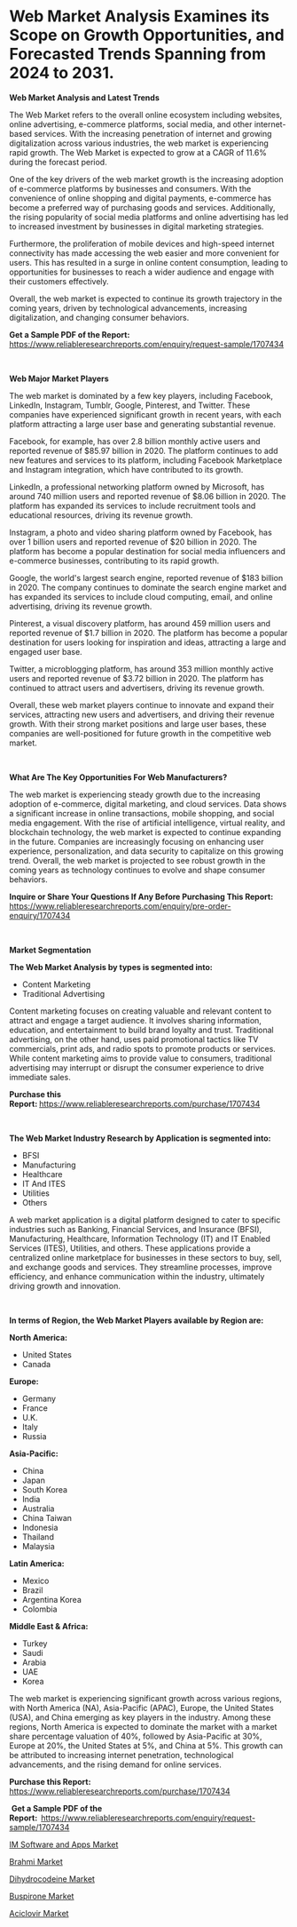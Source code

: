 <p><h1>Web Market Analysis Examines its Scope on Growth Opportunities, and Forecasted Trends Spanning from 2024 to 2031.</h1></p><p><strong>Web Market Analysis and Latest Trends</strong></p>
<p><p>The Web Market refers to the overall online ecosystem including websites, online advertising, e-commerce platforms, social media, and other internet-based services. With the increasing penetration of internet and growing digitalization across various industries, the web market is experiencing rapid growth. The Web Market is expected to grow at a CAGR of 11.6% during the forecast period.</p><p>One of the key drivers of the web market growth is the increasing adoption of e-commerce platforms by businesses and consumers. With the convenience of online shopping and digital payments, e-commerce has become a preferred way of purchasing goods and services. Additionally, the rising popularity of social media platforms and online advertising has led to increased investment by businesses in digital marketing strategies.</p><p>Furthermore, the proliferation of mobile devices and high-speed internet connectivity has made accessing the web easier and more convenient for users. This has resulted in a surge in online content consumption, leading to opportunities for businesses to reach a wider audience and engage with their customers effectively.</p><p>Overall, the web market is expected to continue its growth trajectory in the coming years, driven by technological advancements, increasing digitalization, and changing consumer behaviors.</p></p>
<p><strong>Get a Sample PDF of the Report:&nbsp;</strong> <a href="https://www.reliableresearchreports.com/enquiry/request-sample/1707434">https://www.reliableresearchreports.com/enquiry/request-sample/1707434</a></p>
<p>&nbsp;</p>
<p><strong>Web Major Market Players</strong></p>
<p><p>The web market is dominated by a few key players, including Facebook, LinkedIn, Instagram, Tumblr, Google, Pinterest, and Twitter. These companies have experienced significant growth in recent years, with each platform attracting a large user base and generating substantial revenue.</p><p>Facebook, for example, has over 2.8 billion monthly active users and reported revenue of $85.97 billion in 2020. The platform continues to add new features and services to its platform, including Facebook Marketplace and Instagram integration, which have contributed to its growth.</p><p>LinkedIn, a professional networking platform owned by Microsoft, has around 740 million users and reported revenue of $8.06 billion in 2020. The platform has expanded its services to include recruitment tools and educational resources, driving its revenue growth.</p><p>Instagram, a photo and video sharing platform owned by Facebook, has over 1 billion users and reported revenue of $20 billion in 2020. The platform has become a popular destination for social media influencers and e-commerce businesses, contributing to its rapid growth.</p><p>Google, the world's largest search engine, reported revenue of $183 billion in 2020. The company continues to dominate the search engine market and has expanded its services to include cloud computing, email, and online advertising, driving its revenue growth.</p><p>Pinterest, a visual discovery platform, has around 459 million users and reported revenue of $1.7 billion in 2020. The platform has become a popular destination for users looking for inspiration and ideas, attracting a large and engaged user base.</p><p>Twitter, a microblogging platform, has around 353 million monthly active users and reported revenue of $3.72 billion in 2020. The platform has continued to attract users and advertisers, driving its revenue growth.</p><p>Overall, these web market players continue to innovate and expand their services, attracting new users and advertisers, and driving their revenue growth. With their strong market positions and large user bases, these companies are well-positioned for future growth in the competitive web market.</p></p>
<p>&nbsp;</p>
<p><strong>What Are The Key Opportunities For Web Manufacturers?</strong></p>
<p><p>The web market is experiencing steady growth due to the increasing adoption of e-commerce, digital marketing, and cloud services. Data shows a significant increase in online transactions, mobile shopping, and social media engagement. With the rise of artificial intelligence, virtual reality, and blockchain technology, the web market is expected to continue expanding in the future. Companies are increasingly focusing on enhancing user experience, personalization, and data security to capitalize on this growing trend. Overall, the web market is projected to see robust growth in the coming years as technology continues to evolve and shape consumer behaviors.</p></p>
<p><strong>Inquire or Share Your Questions If Any Before Purchasing This Report:</strong> <a href="https://www.reliableresearchreports.com/enquiry/pre-order-enquiry/1707434">https://www.reliableresearchreports.com/enquiry/pre-order-enquiry/1707434</a></p>
<p>&nbsp;</p>
<p><strong>Market Segmentation</strong></p>
<p><strong>The Web Market Analysis by types is segmented into:</strong></p>
<p><ul><li>Content Marketing</li><li>Traditional Advertising</li></ul></p>
<p><p>Content marketing focuses on creating valuable and relevant content to attract and engage a target audience. It involves sharing information, education, and entertainment to build brand loyalty and trust. Traditional advertising, on the other hand, uses paid promotional tactics like TV commercials, print ads, and radio spots to promote products or services. While content marketing aims to provide value to consumers, traditional advertising may interrupt or disrupt the consumer experience to drive immediate sales.</p></p>
<p><strong>Purchase this Report:&nbsp;</strong><a href="https://www.reliableresearchreports.com/purchase/1707434">https://www.reliableresearchreports.com/purchase/1707434</a></p>
<p>&nbsp;</p>
<p><strong>The Web Market Industry Research by Application is segmented into:</strong></p>
<p><ul><li>BFSI</li><li>Manufacturing</li><li>Healthcare</li><li>IT And ITES</li><li>Utilities</li><li>Others</li></ul></p>
<p><p>A web market application is a digital platform designed to cater to specific industries such as Banking, Financial Services, and Insurance (BFSI), Manufacturing, Healthcare, Information Technology (IT) and IT Enabled Services (ITES), Utilities, and others. These applications provide a centralized online marketplace for businesses in these sectors to buy, sell, and exchange goods and services. They streamline processes, improve efficiency, and enhance communication within the industry, ultimately driving growth and innovation.</p></p>
<p>&nbsp;</p>
<p><strong>In terms of Region, the Web Market Players available by Region are:</strong></p>
<p>
    <p> <strong> North America: </strong>
        <ul>
            <li>United States</li>
            <li>Canada</li>
        </ul>
        </p> 
    <p> <strong> Europe: </strong>
        <ul>
            <li>Germany</li>
            <li>France</li>
            <li>U.K.</li>
            <li>Italy</li>
            <li>Russia</li>
        </ul>
        </p> 
    <p> <strong> Asia-Pacific: </strong>
        <ul>
            <li>China</li>
            <li>Japan</li>
            <li>South Korea</li>
            <li>India</li>
            <li>Australia</li>
            <li>China Taiwan</li>
            <li>Indonesia</li>
            <li>Thailand</li>
            <li>Malaysia</li>
        </ul>
        </p> 
    <p> <strong> Latin America: </strong>
        <ul>
            <li>Mexico</li>
            <li>Brazil</li>
            <li>Argentina Korea</li>
            <li>Colombia</li>
        </ul>
        </p> 
    <p> <strong> Middle East & Africa: </strong>
        <ul>
            <li>Turkey</li>
            <li>Saudi</li>
            <li>Arabia</li>
            <li>UAE</li>
            <li>Korea</li>
        </ul>
    </p>
    </p>
<p><p>The web market is experiencing significant growth across various regions, with North America (NA), Asia-Pacific (APAC), Europe, the United States (USA), and China emerging as key players in the industry. Among these regions, North America is expected to dominate the market with a market share percentage valuation of 40%, followed by Asia-Pacific at 30%, Europe at 20%, the United States at 5%, and China at 5%. This growth can be attributed to increasing internet penetration, technological advancements, and the rising demand for online services.</p></p>
<p><strong>Purchase this Report: </strong><a href="https://www.reliableresearchreports.com/purchase/1707434">https://www.reliableresearchreports.com/purchase/1707434</a></p>
<p>&nbsp;<strong>Get a Sample PDF of the Report:&nbsp;&nbsp;</strong><a href="https://www.reliableresearchreports.com/enquiry/request-sample/1707434">https://www.reliableresearchreports.com/enquiry/request-sample/1707434</a></p>
<p><strong></strong></p>
<p><p><a href="https://github.com/Whitneyboyettebo9kiw7yr13/Market-Research-Report-List-1/blob/main/im-software-and-apps-market.md">IM Software and Apps Market</a></p><p><a href="https://medium.com/@lisastevens48/brahmi-market-the-key-to-successful-business-strategy-forecast-till-2031-95b5abb2e1f4">Brahmi Market</a></p><p><a href="https://medium.com/@beverlyfields2012/dihydrocodeine-market-report-reveals-the-latest-trends-and-growth-opportunities-of-this-market-cd1f8b2f819c">Dihydrocodeine Market</a></p><p><a href="https://medium.com/@christinaweber16/buspirone-market-trends-forecast-and-competitive-analysis-to-2031-06dcc7b16545">Buspirone Market</a></p><p><a href="https://medium.com/@christinaweber16/aciclovir-market-report-reveals-the-latest-trends-and-growth-opportunities-of-this-market-9fd751ce67e2">Aciclovir Market</a></p></p>